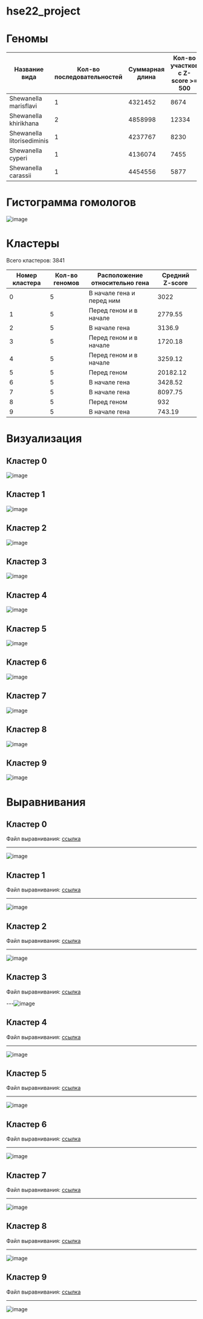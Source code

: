 # hse22_project
# Геномы
|Название вида|Кол-во последовательностей|Суммарная длина|Кол-во участков с Z-score >= 500|Суммарная длина участков с Z-score >= 500|Кол-во аннотированных генов|Доля аннотированных генов|
|-|-|-|-|-|-|-|
|Shewanella marisflavi|1|4321452|8674|49294|3287|90.18%|
|Shewanella khirikhana|2|4858998|12334|3645|2518|88.82%|
|Shewanella litorisediminis|1|4237767|8230|106489|3280 |90.93%|
|Shewanella cyperi|1|4136074|7455|84851|3173|89.94%|
|Shewanella carassii|1|4454556|5877|73013|3383|88.63%|
# Гистограмма гомологов
![image](https://user-images.githubusercontent.com/93290073/173889579-3b8e5244-b55c-4839-9549-e367cf3823de.png)


# Кластеры

Всего кластеров: 3841

|Номер кластера|Кол-во геномов|Расположение относительно гена|Средний Z-score|
|-|-|-|-|
|0|5| В начале гена и перед ним |3022|
|1|5| Перед геном и в начале |2779.55|
|2|5| В начале гена|3136.9|
|3|5| Перед геном и в начале|1720.18|
|4|5| Перед геном и в начале|3259.12|
|5|5| Перед геном|20182.12|
|6|5| В начале гена|3428.52|
|7|5| В начале гена|8097.75|
|8|5| Перед геном |932|
|9|5| В начале гена |743.19|
# Визуализация
## Кластер 0
![image](https://user-images.githubusercontent.com/93290073/173916781-00ff0a8a-68ca-408c-b08b-52c617a0d545.png)
## Кластер 1
![image](https://user-images.githubusercontent.com/93290073/173916801-d951c04e-62e7-4f6f-9c7a-c20b73b238d9.png)
## Кластер 2
![image](https://user-images.githubusercontent.com/93290073/173916828-0cdc8ee4-8205-4b83-a5a2-d64a39caf9af.png)
## Кластер 3
![image](https://user-images.githubusercontent.com/93290073/173916876-901b1121-6aef-4bf2-9474-f364b14cd7c3.png)
## Кластер 4
![image](https://user-images.githubusercontent.com/93290073/173916912-9dd45529-6be7-49db-bb4a-945858446217.png)
## Кластер 5
![image](https://user-images.githubusercontent.com/93290073/173916930-21889fb2-ef7c-4670-8285-efb76272f9c2.png)
## Кластер 6
![image](https://user-images.githubusercontent.com/93290073/173916961-73120a67-8a11-425f-80ce-ed7b6d75fd86.png)
## Кластер 7
![image](https://user-images.githubusercontent.com/93290073/173916994-54f08813-151a-427d-8866-2e9bff06d0b4.png)
## Кластер 8
![image](https://user-images.githubusercontent.com/93290073/173917023-5934ab3c-0e57-4793-99c0-1ae86166d37b.png)
## Кластер 9
![image](https://user-images.githubusercontent.com/93290073/173917053-c6099745-efda-4fd0-95e1-918ffc69b9d8.png)


# Выравнивания
## Кластер 0

Файл выравнивания: [ссылка](/data/alignment/0.aln) 

---
![image](https://user-images.githubusercontent.com/93290073/173915127-a7c10a2f-0c9e-44ec-83fa-bc958ab90ab2.png)

## Кластер 1

Файл выравнивания: [ссылка](/data/alignment/1.aln) 

---
![image](https://user-images.githubusercontent.com/93290073/173913046-14e53d89-dcf2-4119-ac22-11e96fe50b6a.png)
## Кластер 2

Файл выравнивания: [ссылка](/data/alignment/2.aln) 

---
![image](https://user-images.githubusercontent.com/93290073/173913275-9e538e13-44a9-42ea-a0cd-b56f5f388f98.png)
## Кластер 3

Файл выравнивания: [ссылка](/data/alignment/3.aln) 

---![image](https://user-images.githubusercontent.com/93290073/173913446-db581324-6f4d-432a-8134-6f430d7099a8.png)
## Кластер 4

Файл выравнивания: [ссылка](/data/alignment/4.aln) 

---
![image](https://user-images.githubusercontent.com/93290073/173913581-3ac873a1-3de1-4383-9b54-0208e3619241.png)

## Кластер 5

Файл выравнивания: [ссылка](/data/alignment/5.aln) 

---
![image](https://user-images.githubusercontent.com/93290073/173913890-cbd36db6-34fa-43e7-bb80-0f7345414265.png)
## Кластер 6

Файл выравнивания: [ссылка](/data/alignment/6.aln) 

---
![image](https://user-images.githubusercontent.com/93290073/173913998-4fc500b1-bca2-4805-b334-4e48b80a8487.png)
## Кластер 7

Файл выравнивания: [ссылка](/data/alignment/7.aln) 

---
![image](https://user-images.githubusercontent.com/93290073/173914137-034a7514-0654-4157-92d2-9cc75fb7d38d.png)

## Кластер 8

Файл выравнивания: [ссылка](/data/alignment/8.aln) 

---
![image](https://user-images.githubusercontent.com/93290073/173916163-989b5eab-ac5c-4e89-842f-194abcc5ab1d.png)

## Кластер 9

Файл выравнивания: [ссылка](/data/alignment/9.aln) 

---
![image](https://user-images.githubusercontent.com/93290073/173914308-79ff69c2-f599-4b2f-8757-6c07d8cf5c5f.png)



